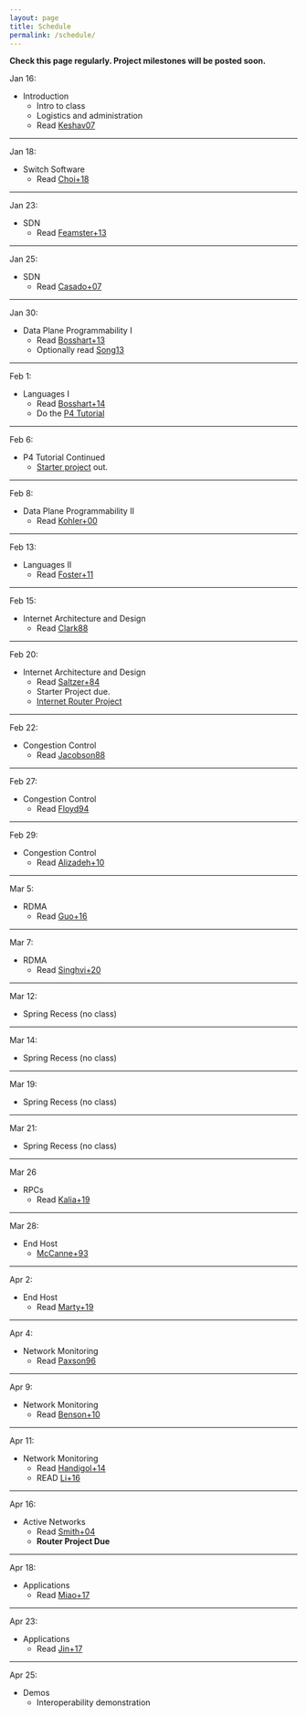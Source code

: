 ```yaml
---
layout: page
title: Schedule
permalink: /schedule/
---
```


<b>Check this page regularly. Project milestones will be posted soon.</b>


Jan 16:
* Introduction
    * Intro to class
    * Logistics and administration
    * Read [Keshav07](https://dl.acm.org/citation.cfm?id=1273458)

---

Jan 18:
* Switch Software
   *  Read [Choi+18](https://dl.acm.org/citation.cfm?id=3230546) 

---

Jan 23:
* SDN
    * Read [Feamster+13](https://dl.acm.org/citation.cfm?id=2602219)

---

Jan 25:
* SDN
    * Read [Casado+07](https://dl.acm.org/citation.cfm?id=1282382)

---

Jan 30:
* Data Plane Programmability I
   * Read [Bosshart+13](https://dl.acm.org/citation.cfm?id=2486011)
   * Optionally read [Song13](https://dl.acm.org/citation.cfm?id=2491190)

---

Feb 1:
* Languages I   
   * Read [Bosshart+14](https://dl.acm.org/citation.cfm?id=2656890)
   * Do the [P4 Tutorial](https://github.com/p4lang/tutorials)

---

Feb 6:
* P4 Tutorial Continued
   * [Starter project](https://github.com/yale-build-a-router/switch-cache) out.

---

Feb 8:
* Data Plane Programmability II
   * Read [Kohler+00](http://www.cs.princeton.edu/courses/archive/fall18/cos561/papers/Click00.pdf)

---

Feb 13:
* Languages II  
    * Read [Foster+11](https://dl.acm.org/citation.cfm?id=2034812)

---

Feb 15:
* Internet Architecture and Design
    * Read [Clark88](http://ccr.sigcomm.org/archive/1995/jan95/ccr-9501-clark.pdf)

---

Feb 20:
* Internet Architecture and Design
    * Read [Saltzer+84](https://dl.acm.org/citation.cfm?id=357402)
    * Starter Project due. 
    * [Internet Router Project](https://yale-build-a-router.github.io/documentation/internet-router/)

---

Feb 22:
* Congestion Control 
    * Read [Jacobson88](https://dl.acm.org/citation.cfm?id=52356)

---

Feb 27:
* Congestion Control 
    * Read [Floyd94](https://dl.acm.org/citation.cfm?id=205512)

---

Feb 29:
* Congestion Control 
    * Read [Alizadeh+10](https://people.csail.mit.edu/alizadeh/papers/dctcp-sigcomm10.pdf)

---

Mar 5:
* RDMA
    * Read [Guo+16](https://www.microsoft.com/en-us/research/wp-content/uploads/2016/11/rdma_sigcomm2016.pdf)

---

Mar 7:
* RDMA
    * Read [Singhvi+20](https://dl.acm.org/doi/10.1145/3387514.3405897)

---

Mar 12:
* Spring Recess (no class)

---

Mar 14:
* Spring Recess (no class)

---

Mar 19:
* Spring Recess (no class)

---

Mar 21:
* Spring Recess (no class)

---

Mar 26
* RPCs
    * Read [Kalia+19](https://dl.acm.org/doi/10.5555/3323234.3323236)

---

Mar 28:
* End Host
   * [McCanne+93](https://www.usenix.org/legacy/publications/library/proceedings/sd93/mccanne.pdf)


---

Apr 2:
* End Host
    * Read [Marty+19](https://dl.acm.org/doi/10.1145/3341301.3359657)
    
---

Apr 4:
* Network Monitoring
    * Read [Paxson96](https://conferences.sigcomm.org/sigcomm/1996/papers/paxson.pdf)

---

Apr 9:
* Network Monitoring
    * Read [Benson+10](https://conferences.sigcomm.org/imc/2010/papers/p267.pdf)

---

Apr 11:

* Network Monitoring
   * Read [Handigol+14](http://www.scs.stanford.edu/~dm/home/papers/handigol:netsight.pdf)
   * READ [Li+16](https://www.usenix.org/node/194941)


---

Apr 16:
* Active Networks
    * Read [Smith+04](https://ieeexplore.ieee.org/document/1262565)
    * __Router Project Due__

---

Apr 18:
* Applications
    * Read [Miao+17](https://dl.acm.org/citation.cfm?id=3098824&dl=ACM&coll=DL)

---

Apr 23:
* Applications
    * Read [Jin+17](https://dl.acm.org/citation.cfm?id=3132747.3132764)
   
---

Apr 25:
* Demos
   *  Interoperability demonstration 




